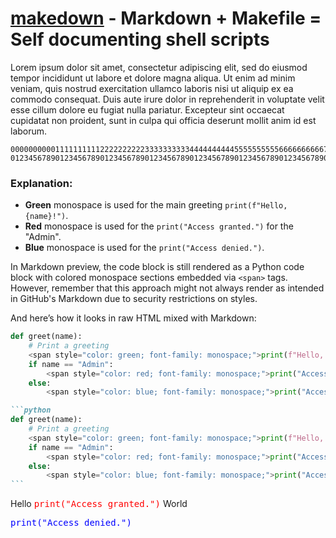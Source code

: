 # [makedown](https://makedown.dev) - Markdown + Makefile = Self documenting shell scripts

Lorem ipsum dolor sit amet, consectetur adipiscing elit, sed do eiusmod tempor incididunt ut labore et dolore magna aliqua.
Ut enim ad minim veniam, quis nostrud exercitation ullamco laboris nisi ut aliquip ex ea commodo consequat.
Duis aute irure dolor in reprehenderit in voluptate velit esse cillum dolore eu fugiat nulla pariatur.
Excepteur sint occaecat cupidatat non proident, sunt in culpa qui officia deserunt mollit anim id est laborum.

<!--
__COLORIZE_INPUT_START__

# Example makedown file
                                        $ makedown --help          # List available commands
                                        hello
                                        world

## hello-command # Prints "hello"       $ makedown command
                                        hello

More details about the command.         $ m hello-command          # a short `m` alias
                                        hello
```bash
printf "hello"
```

### world-command # Print "hello world" $ m wor<HIT TAB>ld-command # Bash/Zsh autocomplete

- hello # hello is run beforehand

More details about the command.         $ m -h world-command       # Full command help

```python
print("wolrd")
```

__COLORIZE_INPUT_FINISH__
-->

<!-- __COLORIZE_OUTPUT_START__ -->

<!-- __COLORIZE_OUTPUT_FINISH__ -->

```
00000000001111111111222222222233333333334444444444555555555566666666667777777777888888888899999999990000000000
01234567890123456789012345678901234567890123456789012345678901234567890123456789012345678901234567890123456789
```

### Explanation:

- **Green** monospace is used for the main greeting `print(f"Hello, {name}!")`.
- **Red** monospace is used for the `print("Access granted.")` for the "Admin".
- **Blue** monospace is used for the `print("Access denied.")`.

In Markdown preview, the code block is still rendered as a Python code block with colored monospace sections embedded via `<span>` tags. However, remember that this approach might not always render as intended in GitHub's Markdown due to security restrictions on styles.

And here’s how it looks in raw HTML mixed with Markdown:

```python
def greet(name):
    # Print a greeting
    <span style="color: green; font-family: monospace;">print(f"Hello, {name}!")</span>
    if name == "Admin":
        <span style="color: red; font-family: monospace;">print("Access granted.")</span>
    else:
        <span style="color: blue; font-family: monospace;">print("Access denied.")</span>
```

````markdown
```python
def greet(name):
    # Print a greeting
    <span style="color: green; font-family: monospace;">print(f"Hello, {name}!")</span>
    if name == "Admin":
        <span style="color: red; font-family: monospace;">print("Access granted.")</span>
    else:
        <span style="color: blue; font-family: monospace;">print("Access denied.")</span>
```
````

Hello <span style="color: red; font-family: monospace;">print("Access granted.")</span> World

<span style="color: blue; font-family: monospace;">print("Access denied.")</span>
